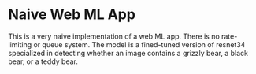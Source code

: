# Naive Web ML App

This is a very naive implementation of a web ML app. There is no rate-limiting or queue system. The model is a fined-tuned version of resnet34 specialized in detecting whether an image contains a grizzly bear, a black bear, or a teddy bear. 
